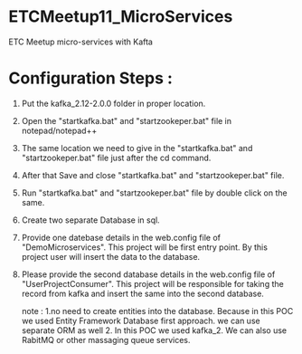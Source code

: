 # ETCMeetup11_MicroServices
ETC Meetup micro-services with Kafta 

Configuration Steps :
================================================================
1. Put the kafka_2.12-2.0.0 folder in proper location.
2. Open the "startkafka.bat" and "startzookeper.bat" file in notepad/notepad++
3. The same location we need to give in the "startkafka.bat" and "startzookeper.bat" file just after the cd command.
4. After that Save and close "startkafka.bat" and "startzookeper.bat" file.
5. Run "startkafka.bat" and "startzookeper.bat" file by double click on the same.
6. Create two separate Database in sql. 
7. Provide one datebase details in the web.config file of "DemoMicroservices". This project will be first entry point. 
   By this project user will insert the data to the database.
8. Please provide the second database details in the web.config file of "UserProjectConsumer". This project will be responsible for taking the 
   record from kafka and insert the same into the second database.
    
   note :
         1.no need to create entities into the database. Because in this POC we used Entity Framework Database first approach. 
           we can use separate ORM as well
         2. In this POC we used kafka_2. We can also use RabitMQ or other massaging queue services.	